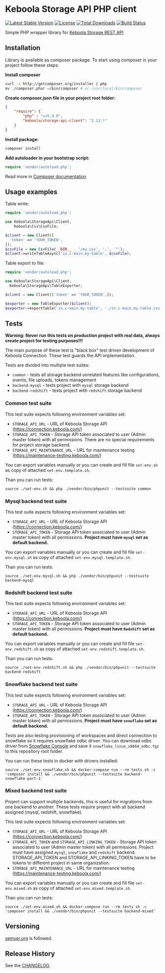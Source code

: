 # Keboola Storage API PHP client
[![Latest Stable Version](https://poser.pugx.org/keboola/storage-api-client/v/stable.svg)](https://packagist.org/packages/keboola/storage-api-client)
[![License](https://poser.pugx.org/keboola/storage-api-client/license.svg)](https://packagist.org/packages/keboola/storage-api-client)
[![Total Downloads](https://poser.pugx.org/keboola/storage-api-client/downloads.svg)](https://packagist.org/packages/keboola/storage-api-client)
[![Build Status](https://travis-ci.org/keboola/storage-api-php-client.svg?branch=master)](https://travis-ci.org/keboola/storage-api-php-client)

Simple PHP wrapper library for [Keboola Storage REST API](http://docs.keboola.apiary.io/)

## Installation

Library is available as composer package.
To start using composer in your project follow these steps:

**Install composer**
  
```bash
curl -s http://getcomposer.org/installer | php
mv ./composer.phar ~/bin/composer # or /usr/local/bin/composer
```

**Create composer.json file in your project root folder:**
```json
{
    "require": {
        "php" : ">=5.4.0",
        "keboola/storage-api-client": "2.12.*"
    }
}
```

**Install package:**

```bash
composer install
```

**Add autoloader in your bootstrap script:**

```php
require 'vendor/autoload.php';
```

Read more in [Composer documentation](http://getcomposer.org/doc/01-basic-usage.md)

## Usage examples

Table write:

```php
require 'vendor/autoload.php';

use Keboola\StorageApi\Client,
	Keboola\Csv\CsvFile;

$client = new Client([
  'token' => 'YOUR_TOKEN',
]);
$csvFile = new CsvFile(__DIR__ . '/my.csv', ',', '"');
$client->writeTableAsync('in.c-main.my-table', $csvFile);
```

Table export to file:

```php
require 'vendor/autoload.php';

use Keboola\StorageApi\Client,
  Keboola\StorageApi\TableExporter;

$client = new Client(['token' => 'YOUR_TOKEN',]);

$exporter = new TableExporter($client);
$exporter->exportTable('in.c-main.my-table', './in.c-main.my-table.csv', []);

```

## Tests

**Warning: Never run this tests on production project with real data, always create project for testing purposes!!!**

The main purpose of these test is "black box" test driven development of Keboola Connection. These test guards the API implementation.

Tests are divided into multiple test suites:

- `common` - tests all storage backend unrelated features like configurations, events, file uploads, tokens management
- `backend-mysql` - tests project with `mysql` storage backend
- `backend-redshift` - tests project with `redshift` storage backend

### Common test suite
This test suite expects following environment variables set:
 - `STORAGE_API_URL` - URL of Keboola Storage API (https://connection.keboola.com/)
 - `STORAGE_API_TOKEN` - Storage API token associated to user (Admin master token) with all permissions. There are no special requirements for project storage backend.
 - `STORAGE_API_MAINTENANCE_URL` - URL for maintenance testing (https://maintenance-testing.keboola.com/)


You can export variables manually or you can create and fill file `set-env.sh` as copy of attached `set-env.template.sh`.

Than  you can run tests:

`source ./set-env.sh && php ./vendor/bin/phpunit --testsuite common`

### Mysql backend test suite
This test suite expects following environment variables set:
- `STORAGE_API_URL` - URL of Keboola Storage API (https://connection.keboola.com/)
- `STORAGE_API_TOKEN` - Storage API token associated to user (Admin master token) with all permissions. **Project must have `mysql` set as default backend.**

You can export variables manually or you can create and fill file `set-env.mysql.sh` as copy of attached `set-env.mysql.template.sh`.

Than  you can run tests:

`source ./set-env.mysql.sh && php ./vendor/bin/phpunit --testsuite backend-mysql`

 
### Redshift backend test suite

This test suite expects following environment variables set:
- `STORAGE_API_URL` - URL of Keboola Storage API (https://connection.keboola.com/)
- `STORAGE_API_TOKEN` - Storage API token associated to user (Admin master token) with all permissions. **Project must have `Redshift` set as default backend.**

You can export variables manually or you can create and fill file `set-env.redshift.sh`
as copy of attached `set-env.redshift.template.sh`.

Than  you can run tests:

`source ./set-env.redshift.sh && php ./vendor/bin/phpunit --testsuite backend-redshift`

### Snowflake backend test suite
This test suite expects following environment variables set:
- `STORAGE_API_URL` - URL of Keboola Storage API (https://connection.keboola.com/)
- `STORAGE_API_TOKEN` - Storage API token associated to user (Admin master token) with all permissions. **Project must have `snowflake` set as default backend.**


Tests are also testing provisioning of workspaces and direct connection to snowflake so it requires snowflake odbc driver.
You can download odbc driver from [Snowflake Console](https://keboola.snowflakecomputing.com) and save it `snowflake_linux_x8664_odbc.tgz` to this repository root folder.

You can run these tests in docker with drivers installed:

`source ./set-env.snowflake.sh && docker-compose run --rm tests sh -c 'composer install && ./vendor/bin/phpunit --testsuite backend-snowflake-part-1'`

### Mixed backend test suite
Project can support multiple backends, this is useful for migrations from one backend to another.
These tests require project with all backend assigned (mysql, redshift, snowflake).

This test suite expects following environment variables set:
 - `STORAGE_API_URL` - URL of Keboola Storage API (https://connection.keboola.com/)
 - `STORAGE_API_TOKEN` and `STORAGE_API_LINKING_TOKEN` - Storage API token associated to user (Admin master token) with all permissions. Project must have assigned `mysql`, `snowflake` and `redshift` backend. STORAGE_API_TOKEN and STORAGE_API_LINKING_TOKEN have to be tokens to different project in same organization.
 - `STORAGE_API_MAINTENANCE_URL` - URL for maintenance testing (https://maintenance-testing.keboola.com/)


You can export variables manually or you can create and fill file `set-env.mixed.sh` as copy of attached `set-env.mixed.template.sh`.

Than  you can run tests:

`source ./set-env.mixed.sh && docker-compose run --rm tests sh -c 'composer install && ./vendor/bin/phpunit --testsuite backend-mixed'`



## Versioning
[semver.org](http://semver.org/) is followed.

## Release History
See the [CHANGELOG](CHANGELOG.md).

